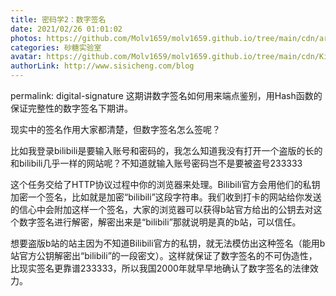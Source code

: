 ```yaml
---
title: 密码学2：数字签名
date: 2021/02/26 01:01:02
photos: https://github.com/Molv1659/molv1659.github.io/tree/main/cdn/article-covers/5.JPG
categories: 砂糖实验室
avatar: https://github.com/Molv1659/molv1659.github.io/tree/main/cdn/Kirito1.jpg
authorLink: http://www.sisicheng.com/blog
---
```

permalink: digital-signature
这期讲数字签名如何用来端点鉴别，用Hash函数的保证完整性的数字签名下期讲。

现实中的签名作用大家都清楚，但数字签名怎么签呢？

比如我登录bilibili是要输入账号和密码的，我怎么知道我没有打开一个盗版的长的和bilibili几乎一样的网站呢？不知道就输入账号密码岂不是要被盗号233333

这个任务交给了HTTP协议过程中你的浏览器来处理。Bilibili官方会用他们的私钥加密一个签名，比如就是加密“bilibili”这段字符串。我们收到打卡的网站给你发送的信心中会附加这样一个签名，大家的浏览器可以获得b站官方给出的公钥去对这个数字签名进行解密，解密出来是“bilibili”那就说明是真的b站，可以信任。

想要盗版b站的站主因为不知道Bilibili官方的私钥，就无法模仿出这种签名（能用b站官方公钥解密出“bilibili”的一段密文）。这样就保证了数字签名的不可伪造性，比现实签名更靠谱233333，所以我国2000年就早早地确认了数字签名的法律效力。


